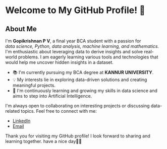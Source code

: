 # Welcome to My GitHub Profile! 👋

## About Me

I'm **Gopikrishnan P V**, a final year BCA student with a passion for <br>
<i> data science, 
Python, data analysis,
machine learning,
and mathematics.</i>
I'm enthusiastic about leveraging data to derive insights and solve real-world problems.
I am eagerly learning various tools and technologies that would help me uncover hidden insights in a dataset. 

- 📚 I'm currently pursuing my BCA degree at **KANNUR UNIVERSITY**.
- 💡 My interests lie in exploring data-driven solutions and creating meaningful projects.
- 🌱 I'm continuously learning and growing my skills in data science and aims to step into Artificial Intelligence.


I'm always open to collaborating on interesting projects or discussing data-related topics. Feel free to connect with me:

- [LinkedIn]( https://www.linkedin.com/in/gopikrishnan-p-v-b51616239)
- [Email](gopikrishnanpv9@gmail.com)

Thank you for visiting my GitHub profile! I look forward to sharing and learning together.
have a nice day🙋‍♂️
